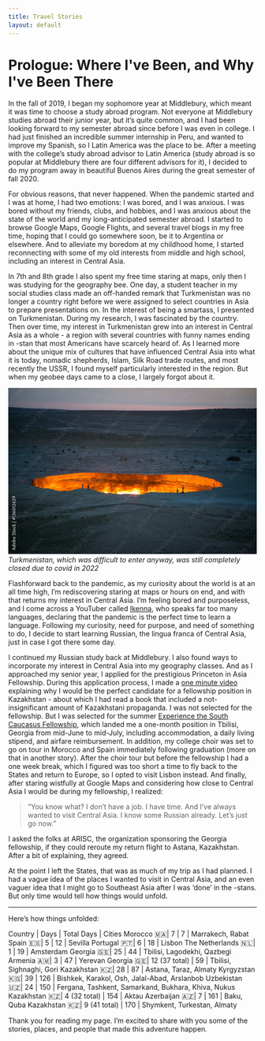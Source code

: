 ```yaml
---
title: Travel Stories
layout: default
---
```


# Prologue: Where I've Been, and Why I've Been There

In the fall of 2019, I began my sophomore year at Middlebury, which meant it was time to choose a study abroad program. Not everyone at Middlebury studies abroad their junior year, but it’s quite common, and I had been looking forward to my semester abroad since before I was even in college. I had just finished an incredible summer internship in Peru, and wanted to improve my Spanish, so I Latin America was the place to be. After a meeting with the college’s study abroad advisor to Latin America (study abroad is so popular at Middlebury there are four different advisors for it), I decided to do my program away in beautiful Buenos Aires during the great semester of fall 2020.

For obvious reasons, that never happened. When the pandemic started and I was at home, I had two emotions: I was bored, and I was anxious. I was bored without my friends, clubs, and hobbies, and I was anxious about the state of the world and my long-anticipated semester abroad. I started to browse Google Maps, Google Flights, and several travel blogs in my free time, hoping that I could go somewhere soon, be it to Argentina or elsewhere. And to alleviate my boredom at my childhood home, I started reconnecting with some of my old interests from middle and high school, including an interest in Central Asia.

In 7th and 8th grade I also spent my free time staring at maps, only then I was studying for the geography bee. One day, a student teacher in my social studies class made an off-handed remark that Turkmenistan was no longer a country right before we were assigned to select countries in Asia to prepare presentations on. In the interest of being a smartass, I presented on Turkmenistan. During my research, I was fascinated by the country. Then over time, my interest in Turkmenistan grew into an interest in Central Asia as a whole - a region with several countries with funny names ending in -stan that most Americans have scarcely heard of. As I learned more about the unique mix of cultures that have influenced Central Asia into what it is today, nomadic shepherds, Islam, Silk Road trade routes, and most recently the USSR, I found myself particularly interested in the region. But when my geobee days came to a close, I largely forgot about it.

![turkmenistan](tkm.jpeg)
*Turkmenistan, which was difficult to enter anyway, was still completely closed due to covid in 2022*

Flashforward back to the pandemic, as my curiosity about the world is at an all time high, I’m rediscovering staring at maps or hours on end, and with that returns my interest in Central Asia. I’m feeling bored and purposeless, and I come across a YouTuber called [Ikenna](https://www.youtube.com/watch?v=Qbpxal0i_5w), who speaks far too many languages, declaring that the pandemic is the perfect time to learn a language. Following my curiosity, need for purpose, and need of something to do, I decide to start learning Russian, the lingua franca of Central Asia, just in case I got there some day.

I continued my Russian study back at Middlebury. I also found ways to incorporate my interest in Central Asia into my geography classes. And as I approached my senior year, I applied for the prestigious Princeton in Asia Fellowship. During this application process, I made a [one minute video](https://drive.google.com/file/d/1E9BwuGm14PYY5RVunE7AxvnUpZfpxQnr/view?usp=sharing) explaining why I would be the perfect candidate for a fellowship position in Kazakhstan - about which I had read a book that included a not-insignificant amount of Kazakhstani propaganda. I was not selected for the fellowship. But I was selected for the summer [Experience the South Caucasus Fellowship](https://arisc.org/events/experience-the-south-caucasus-fellowship/), which landed me a one-month position in Tbilisi, Georgia from mid-June to mid-July, including accommodation, a daily living stipend, and airfare reimbursement. In addition, my college choir was set to go on tour in Morocco and Spain immediately following graduation (more on that in another story). After the choir tour but before the fellowship I had a one week break, which I figured was too short a time to fly back to the States and return to Europe, so I opted to visit Lisbon instead. And finally, after staring wistfully at Google Maps and considering how close to Central Asia I would be during my fellowship, I realized:

> “You know what? I don’t have a job. I have time. And I’ve always wanted to visit Central Asia. I know some Russian already. Let’s just go now.”

I asked the folks at ARISC, the organization sponsoring the Georgia fellowship, if they could reroute my return flight to Astana, Kazakhstan. After a bit of explaining, they agreed.

At the point I left the States, that was as much of my trip as I had planned. I had a vague idea of the places I wanted to visit in Central Asia, and an even vaguer idea that I might go to Southeast Asia after I was ‘done’ in the -stans. But only time would tell how things would unfold.

---

Here’s how things unfolded:

Country | Days | Total Days | Cities
Morocco 🇲🇦| 7 | 7 | Marrakech, Rabat
Spain 🇪🇸| 5 | 12 | Sevilla
Portugal 🇵🇹| 6 | 18 | Lisbon
The Netherlands 🇳🇱| 1 | 19 | Amsterdam
Georgia 🇬🇪| 25 | 44 | Tbilisi, Lagodekhi, Qazbegi
Armenia 🇦🇲| 3 | 47 | Yerevan
Georgia 🇬🇪| 12 (37 total) | 59 | Tbilisi, Sighnaghi, Gori
Kazakhstan 🇰🇿| 28 | 87 | Astana, Taraz, Almaty
Kyrgyzstan 🇰🇬| 39 | 126 | Bishkek, Karakol, Osh, Jalal-Abad, Arslanbob
Uzbekistan 🇺🇿| 24 | 150 | Fergana, Tashkent, Samarkand, Bukhara, Khiva, Nukus
Kazakhstan 🇰🇿| 4 (32 total) | 154 | Aktau
Azerbaijan 🇦🇿| 7 | 161 | Baku, Quba
Kazakhstan 🇰🇿| 9 (41 total) | 170 | Shymkent, Turkestan, Almaty

Thank you for reading my page. I’m excited to share with you some of the stories, places, and people that made this adventure happen.
